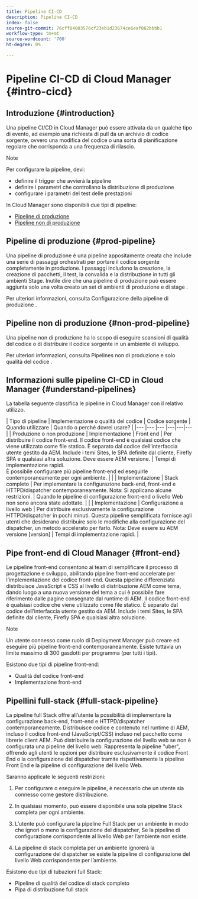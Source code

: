 ```yaml
---
title: Pipeline CI-CD
description: Pipeline CI-CD
index: false
source-git-commit: 76cff84003576cf23eb1d23674ce6eaf082bbbb1
workflow-type: tm+mt
source-wordcount: '700'
ht-degree: 0%

---
```



# Pipeline CI-CD di Cloud Manager {#intro-cicd}

## Introduzione {#introduction}

Una pipeline CI/CD in Cloud Manager può essere attivata da un qualche tipo di evento, ad esempio una richiesta di pull da un archivio di codice sorgente, ovvero una modifica del codice o una sorta di pianificazione regolare che corrisponda a una frequenza di rilascio.

>[!NOTE]
>Per configurare la pipeline, devi:
>* definire il trigger che avvierà la pipeline
>* definire i parametri che controllano la distribuzione di produzione
>* configurare i parametri del test delle prestazioni


In Cloud Manager sono disponibili due tipi di pipeline:

* [Pipeline di produzione](#prod-pipeline)
* [Pipeline non di produzione](#non-prod-pipeline)

## Pipeline di produzione {#prod-pipeline}

Una pipeline di produzione è una pipeline appositamente creata che include una serie di passaggi orchestrati per portare il codice sorgente completamente in produzione. I passaggi includono la creazione, la creazione di pacchetti, il test, la convalida e la distribuzione in tutti gli ambienti Stage. Inutile dire che una pipeline di produzione può essere aggiunta solo una volta creato un set di ambienti di produzione e di stage .

Per ulteriori informazioni, consulta Configurazione della pipeline di produzione .


## Pipeline non di produzione {#non-prod-pipeline}

Una pipeline non di produzione ha lo scopo di eseguire scansioni di qualità del codice o di distribuire il codice sorgente in un ambiente di sviluppo.

Per ulteriori informazioni, consulta Pipelines non di produzione e solo qualità del codice .

## Informazioni sulle pipeline CI-CD in Cloud Manager {#understand-pipelines}

La tabella seguente classifica le pipeline in Cloud Manager con il relativo utilizzo.

| Tipo di pipeline | Implementazione o qualità del codice | Codice sorgente | Quando utilizzare | Quando o perché dovrei usare? |
|--- |--- |--- |---|---|---|
| Produzione o non produzione | Implementazione | Front end | Per distribuire il codice front-end. Il codice front-end è qualsiasi codice che viene utilizzato come file statico. È separato dal codice dell’interfaccia utente gestito da AEM. Include i temi Sites, le SPA definite dal cliente, Firefly SPA e qualsiasi altra soluzione. Deve essere AEM versione. | Tempi di implementazione rapidi.<br> È possibile configurare più pipeline front-end ed eseguirle contemporaneamente per ogni ambiente. |
|  | Implementazione | Stack completo | Per implementare la configurazione back-end, front-end e HTTPD/dispatcher contemporaneamente. Nota: Si applicano alcune restrizioni. | Quando le pipeline di configurazione front-end o livello Web non sono ancora state adottate. |
|  | Implementazione | Configurazione a livello web | Per distribuire esclusivamente la configurazione HTTPD/dispatcher in pochi minuti.  Questa pipeline semplificata fornisce agli utenti che desiderano distribuire solo le modifiche alla configurazione del dispatcher, un metodo accelerato per farlo. Nota: Deve essere su AEM versione [version] | Tempi di implementazione rapidi. |



## Pipe front-end di Cloud Manager {#front-end}

Le pipeline front-end consentono ai team di semplificare il processo di progettazione e sviluppo, abilitando pipeline front-end accelerate per l’implementazione del codice front-end. Questa pipeline differenziata distribuisce JavaScript e CSS al livello di distribuzione AEM come tema, dando luogo a una nuova versione del tema a cui è possibile fare riferimento dalle pagine consegnate dal runtime di AEM. Il codice front-end è qualsiasi codice che viene utilizzato come file statico. È separato dal codice dell’interfaccia utente gestito da AEM. Include i temi Sites, le SPA definite dal cliente, Firefly SPA e qualsiasi altra soluzione.

>[!NOTE]
>Un utente connesso come ruolo di Deployment Manager può creare ed eseguire più pipeline front-end contemporaneamente. Esiste tuttavia un limite massimo di 300 gasdotti per programma (per tutti i tipi).

Esistono due tipi di pipeline front-end:

* Qualità del codice front-end
* Implementazione front-end

## Pipellini full-stack {#full-stack-pipeline}

La pipeline full Stack offre all’utente la possibilità di implementare la configurazione back-end, front-end e HTTPD/dispatcher contemporaneamente.  Distribuisce codice e contenuto nel runtime di AEM, incluso il codice front-end (JavaScript/CSS) incluso nel pacchetto come librerie client AEM. Può distribuire la configurazione del livello web se non è configurata una pipeline del livello web. Rappresenta la pipeline &quot;uber&quot;, offrendo agli utenti le opzioni per distribuire esclusivamente il codice Front End o la configurazione del dispatcher tramite rispettivamente la pipeline Front End e la pipeline di configurazione del livello Web.


Saranno applicate le seguenti restrizioni:

1. Per configurare o eseguire le pipeline, è necessario che un utente sia connesso come gestore distribuzione.

1. In qualsiasi momento, può essere disponibile una sola pipeline Stack completa per ogni ambiente.

1. L’utente può configurare la pipeline Full Stack per un ambiente in modo che ignori o meno la configurazione del dispatcher, Se la pipeline di configurazione corrispondente al livello Web per l’ambiente non esiste.

1. La pipeline di stack completa per un ambiente ignorerà la configurazione del dispatcher se esiste la pipeline di configurazione del livello Web corrispondente per l’ambiente.

Esistono due tipi di tubazioni full Stack:

* Pipeline di qualità del codice di stack completo
* Pipa di distribuzione full stack

